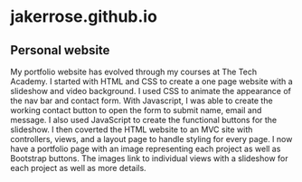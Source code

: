 # jakerrose.github.io

## Personal website

My portfolio website has evolved through my courses at The Tech Academy. I started with HTML and CSS to create a one page website with a slideshow and video background. I used CSS to animate the appearance of the nav bar and contact form. With Javascript, I was able to create the working contact button to open the form to submit name, email and message. I also used JavaScript to create the functional buttons for the slideshow. I then coverted the HTML website to an MVC site with controllers, views, and a layout page to handle styling for every page. I now have a portfolio page with an image representing each project as well as Bootstrap buttons. The images link to individual views with a slideshow for each project as well as more details.
